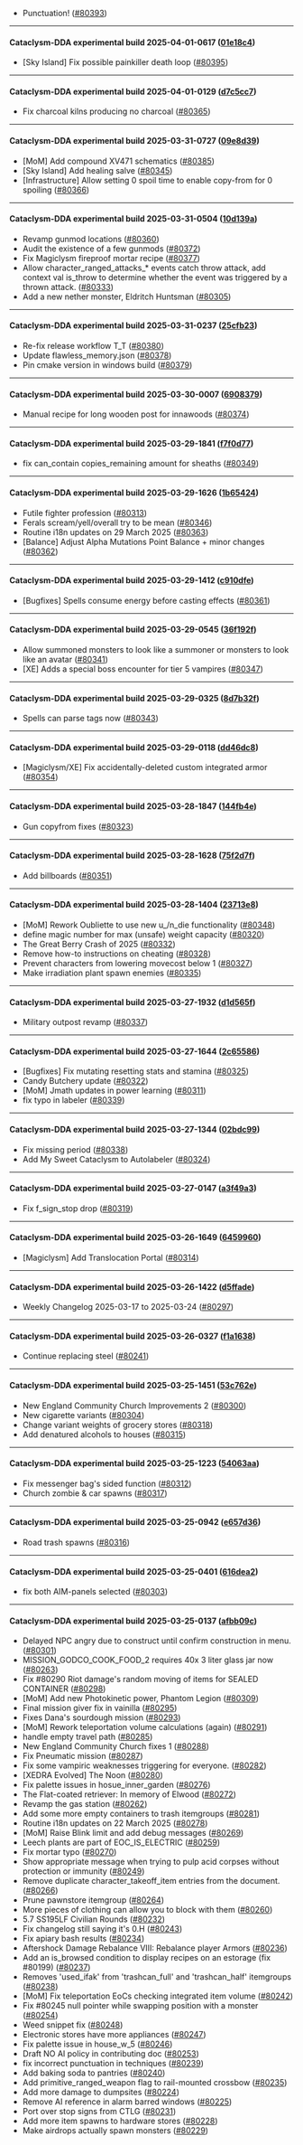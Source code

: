 * Punctuation! ([#80393](https://github.com/CleverRaven/Cataclysm-DDA/pull/80393))

---

#### Cataclysm-DDA experimental build 2025-04-01-0617 ([01e18c4](https://github.com/CleverRaven/Cataclysm-DDA/releases/tag/cdda-experimental-2025-04-01-0617))

* [Sky Island] Fix possible painkiller death loop ([#80395](https://github.com/CleverRaven/Cataclysm-DDA/pull/80395))

---

#### Cataclysm-DDA experimental build 2025-04-01-0129 ([d7c5cc7](https://github.com/CleverRaven/Cataclysm-DDA/releases/tag/cdda-experimental-2025-04-01-0129))

* Fix charcoal kilns producing no charcoal ([#80365](https://github.com/CleverRaven/Cataclysm-DDA/pull/80365))

---

#### Cataclysm-DDA experimental build 2025-03-31-0727 ([09e8d39](https://github.com/CleverRaven/Cataclysm-DDA/releases/tag/cdda-experimental-2025-03-31-0727))

* [MoM] Add compound XV471 schematics ([#80385](https://github.com/CleverRaven/Cataclysm-DDA/pull/80385))
* [Sky Island] Add healing salve ([#80345](https://github.com/CleverRaven/Cataclysm-DDA/pull/80345))
* [Infrastructure] Allow setting 0 spoil time to enable copy-from for 0 spoiling ([#80366](https://github.com/CleverRaven/Cataclysm-DDA/pull/80366))

---

#### Cataclysm-DDA experimental build 2025-03-31-0504 ([10d139a](https://github.com/CleverRaven/Cataclysm-DDA/releases/tag/cdda-experimental-2025-03-31-0504))

* Revamp gunmod locations ([#80360](https://github.com/CleverRaven/Cataclysm-DDA/pull/80360))
* Audit the existence of a few gunmods ([#80372](https://github.com/CleverRaven/Cataclysm-DDA/pull/80372))
* Fix Magiclysm fireproof mortar recipe ([#80377](https://github.com/CleverRaven/Cataclysm-DDA/pull/80377))
* Allow character_ranged_attacks_* events catch throw attack, add context val is_throw to determine whether the event was triggered by a thrown attack. ([#80333](https://github.com/CleverRaven/Cataclysm-DDA/pull/80333))
* Add a new nether monster, Eldritch Huntsman ([#80305](https://github.com/CleverRaven/Cataclysm-DDA/pull/80305))

---

#### Cataclysm-DDA experimental build 2025-03-31-0237 ([25cfb23](https://github.com/CleverRaven/Cataclysm-DDA/releases/tag/cdda-experimental-2025-03-31-0237))

* Re-fix release workflow T_T ([#80380](https://github.com/CleverRaven/Cataclysm-DDA/pull/80380))
* Update flawless_memory.json ([#80378](https://github.com/CleverRaven/Cataclysm-DDA/pull/80378))
* Pin cmake version in windows build ([#80379](https://github.com/CleverRaven/Cataclysm-DDA/pull/80379))

---

#### Cataclysm-DDA experimental build 2025-03-30-0007 ([6908379](https://github.com/CleverRaven/Cataclysm-DDA/releases/tag/cdda-experimental-2025-03-30-0007))

* Manual recipe for long wooden post for innawoods ([#80374](https://github.com/CleverRaven/Cataclysm-DDA/pull/80374))

---

#### Cataclysm-DDA experimental build 2025-03-29-1841 ([f7f0d77](https://github.com/CleverRaven/Cataclysm-DDA/releases/tag/cdda-experimental-2025-03-29-1841))

* fix can_contain copies_remaining amount for sheaths ([#80349](https://github.com/CleverRaven/Cataclysm-DDA/pull/80349))

---

#### Cataclysm-DDA experimental build 2025-03-29-1626 ([1b65424](https://github.com/CleverRaven/Cataclysm-DDA/releases/tag/cdda-experimental-2025-03-29-1626))

* Futile fighter profession ([#80313](https://github.com/CleverRaven/Cataclysm-DDA/pull/80313))
* Ferals scream/yell/overall try to be mean ([#80346](https://github.com/CleverRaven/Cataclysm-DDA/pull/80346))
* Routine i18n updates on 29 March 2025 ([#80363](https://github.com/CleverRaven/Cataclysm-DDA/pull/80363))
* [Balance] Adjust Alpha Mutations Point Balance + minor changes ([#80362](https://github.com/CleverRaven/Cataclysm-DDA/pull/80362))

---

#### Cataclysm-DDA experimental build 2025-03-29-1412 ([c910dfe](https://github.com/CleverRaven/Cataclysm-DDA/releases/tag/cdda-experimental-2025-03-29-1412))

* [Bugfixes] Spells consume energy before casting effects ([#80361](https://github.com/CleverRaven/Cataclysm-DDA/pull/80361))

---

#### Cataclysm-DDA experimental build 2025-03-29-0545 ([36f192f](https://github.com/CleverRaven/Cataclysm-DDA/releases/tag/cdda-experimental-2025-03-29-0545))

* Allow summoned monsters to look like a summoner or monsters to look like an avatar ([#80341](https://github.com/CleverRaven/Cataclysm-DDA/pull/80341))
* [XE] Adds a special boss encounter for tier 5 vampires ([#80347](https://github.com/CleverRaven/Cataclysm-DDA/pull/80347))

---

#### Cataclysm-DDA experimental build 2025-03-29-0325 ([8d7b32f](https://github.com/CleverRaven/Cataclysm-DDA/releases/tag/cdda-experimental-2025-03-29-0325))

* Spells can parse tags now ([#80343](https://github.com/CleverRaven/Cataclysm-DDA/pull/80343))

---

#### Cataclysm-DDA experimental build 2025-03-29-0118 ([dd46dc8](https://github.com/CleverRaven/Cataclysm-DDA/releases/tag/cdda-experimental-2025-03-29-0118))

* [Magiclysm/XE] Fix accidentally-deleted custom integrated armor ([#80354](https://github.com/CleverRaven/Cataclysm-DDA/pull/80354))

---

#### Cataclysm-DDA experimental build 2025-03-28-1847 ([144fb4e](https://github.com/CleverRaven/Cataclysm-DDA/releases/tag/cdda-experimental-2025-03-28-1847))

* Gun copyfrom fixes ([#80323](https://github.com/CleverRaven/Cataclysm-DDA/pull/80323))

---

#### Cataclysm-DDA experimental build 2025-03-28-1628 ([75f2d7f](https://github.com/CleverRaven/Cataclysm-DDA/releases/tag/cdda-experimental-2025-03-28-1628))

* Add billboards ([#80351](https://github.com/CleverRaven/Cataclysm-DDA/pull/80351))

---

#### Cataclysm-DDA experimental build 2025-03-28-1404 ([23713e8](https://github.com/CleverRaven/Cataclysm-DDA/releases/tag/cdda-experimental-2025-03-28-1404))

* [MoM] Rework Oubliette to use new u_/n_die functionality ([#80348](https://github.com/CleverRaven/Cataclysm-DDA/pull/80348))
* define magic number for max (unsafe) weight capacity ([#80320](https://github.com/CleverRaven/Cataclysm-DDA/pull/80320))
* The Great Berry Crash of 2025 ([#80332](https://github.com/CleverRaven/Cataclysm-DDA/pull/80332))
* Remove how-to instructions on cheating ([#80328](https://github.com/CleverRaven/Cataclysm-DDA/pull/80328))
* Prevent characters from lowering movecost below 1 ([#80327](https://github.com/CleverRaven/Cataclysm-DDA/pull/80327))
* Make irradiation plant spawn enemies ([#80335](https://github.com/CleverRaven/Cataclysm-DDA/pull/80335))

---

#### Cataclysm-DDA experimental build 2025-03-27-1932 ([d1d565f](https://github.com/CleverRaven/Cataclysm-DDA/releases/tag/cdda-experimental-2025-03-27-1932))

* Military outpost revamp ([#80337](https://github.com/CleverRaven/Cataclysm-DDA/pull/80337))

---

#### Cataclysm-DDA experimental build 2025-03-27-1644 ([2c65586](https://github.com/CleverRaven/Cataclysm-DDA/releases/tag/cdda-experimental-2025-03-27-1644))

* [Bugfixes] Fix mutating resetting stats and stamina ([#80325](https://github.com/CleverRaven/Cataclysm-DDA/pull/80325))
* Candy Butchery update ([#80322](https://github.com/CleverRaven/Cataclysm-DDA/pull/80322))
* [MoM] Jmath updates in power learning ([#80311](https://github.com/CleverRaven/Cataclysm-DDA/pull/80311))
* fix typo in labeler ([#80339](https://github.com/CleverRaven/Cataclysm-DDA/pull/80339))

---

#### Cataclysm-DDA experimental build 2025-03-27-1344 ([02bdc99](https://github.com/CleverRaven/Cataclysm-DDA/releases/tag/cdda-experimental-2025-03-27-1344))

* Fix missing period ([#80338](https://github.com/CleverRaven/Cataclysm-DDA/pull/80338))
* Add My Sweet Cataclysm to Autolabeler ([#80324](https://github.com/CleverRaven/Cataclysm-DDA/pull/80324))

---

#### Cataclysm-DDA experimental build 2025-03-27-0147 ([a3f49a3](https://github.com/CleverRaven/Cataclysm-DDA/releases/tag/cdda-experimental-2025-03-27-0147))

* Fix f_sign_stop drop ([#80319](https://github.com/CleverRaven/Cataclysm-DDA/pull/80319))

---

#### Cataclysm-DDA experimental build 2025-03-26-1649 ([6459960](https://github.com/CleverRaven/Cataclysm-DDA/releases/tag/cdda-experimental-2025-03-26-1649))

* [Magiclysm] Add Translocation Portal ([#80314](https://github.com/CleverRaven/Cataclysm-DDA/pull/80314))

---

#### Cataclysm-DDA experimental build 2025-03-26-1422 ([d5ffade](https://github.com/CleverRaven/Cataclysm-DDA/releases/tag/cdda-experimental-2025-03-26-1422))

* Weekly Changelog 2025-03-17 to 2025-03-24 ([#80297](https://github.com/CleverRaven/Cataclysm-DDA/pull/80297))

---

#### Cataclysm-DDA experimental build 2025-03-26-0327 ([f1a1638](https://github.com/CleverRaven/Cataclysm-DDA/releases/tag/cdda-experimental-2025-03-26-0327))

* Continue replacing steel ([#80241](https://github.com/CleverRaven/Cataclysm-DDA/pull/80241))

---

#### Cataclysm-DDA experimental build 2025-03-25-1451 ([53c762e](https://github.com/CleverRaven/Cataclysm-DDA/releases/tag/cdda-experimental-2025-03-25-1451))

* New England Community Church Improvements 2 ([#80300](https://github.com/CleverRaven/Cataclysm-DDA/pull/80300))
* New cigarette variants ([#80304](https://github.com/CleverRaven/Cataclysm-DDA/pull/80304))
* Change variant weights of grocery stores ([#80318](https://github.com/CleverRaven/Cataclysm-DDA/pull/80318))
* Add denatured alcohols to houses ([#80315](https://github.com/CleverRaven/Cataclysm-DDA/pull/80315))

---

#### Cataclysm-DDA experimental build 2025-03-25-1223 ([54063aa](https://github.com/CleverRaven/Cataclysm-DDA/releases/tag/cdda-experimental-2025-03-25-1223))

* Fix messenger bag's sided function  ([#80312](https://github.com/CleverRaven/Cataclysm-DDA/pull/80312))
* Church zombie & car spawns ([#80317](https://github.com/CleverRaven/Cataclysm-DDA/pull/80317))

---

#### Cataclysm-DDA experimental build 2025-03-25-0942 ([e657d36](https://github.com/CleverRaven/Cataclysm-DDA/releases/tag/cdda-experimental-2025-03-25-0942))

* Road trash spawns ([#80316](https://github.com/CleverRaven/Cataclysm-DDA/pull/80316))

---

#### Cataclysm-DDA experimental build 2025-03-25-0401 ([616dea2](https://github.com/CleverRaven/Cataclysm-DDA/releases/tag/cdda-experimental-2025-03-25-0401))

* fix both AIM-panels selected ([#80303](https://github.com/CleverRaven/Cataclysm-DDA/pull/80303))

---

#### Cataclysm-DDA experimental build 2025-03-25-0137 ([afbb09c](https://github.com/CleverRaven/Cataclysm-DDA/releases/tag/cdda-experimental-2025-03-25-0137))

* Delayed NPC angry due to construct until confirm construction in menu. ([#80301](https://github.com/CleverRaven/Cataclysm-DDA/pull/80301))
* MISSION_GODCO_COOK_FOOD_2 requires 40x 3 liter glass jar now ([#80263](https://github.com/CleverRaven/Cataclysm-DDA/pull/80263))
* Fix #80290 Riot damage's random moving of items for SEALED CONTAINER ([#80298](https://github.com/CleverRaven/Cataclysm-DDA/pull/80298))
*  [MoM] Add new Photokinetic power, Phantom Legion ([#80309](https://github.com/CleverRaven/Cataclysm-DDA/pull/80309))
* Final mission giver fix in vainilla ([#80295](https://github.com/CleverRaven/Cataclysm-DDA/pull/80295))
* Fixes Dana's sourdough mission ([#80293](https://github.com/CleverRaven/Cataclysm-DDA/pull/80293))
* [MoM] Rework teleportation volume calculations (again) ([#80291](https://github.com/CleverRaven/Cataclysm-DDA/pull/80291))
* handle empty travel path ([#80285](https://github.com/CleverRaven/Cataclysm-DDA/pull/80285))
* New England Community Church fixes 1 ([#80288](https://github.com/CleverRaven/Cataclysm-DDA/pull/80288))
* Fix Pneumatic mission ([#80287](https://github.com/CleverRaven/Cataclysm-DDA/pull/80287))
* Fix some vampiric weaknesses triggering for everyone. ([#80282](https://github.com/CleverRaven/Cataclysm-DDA/pull/80282))
* [XEDRA Evolved] The Noon ([#80280](https://github.com/CleverRaven/Cataclysm-DDA/pull/80280))
* Fix palette issues in hosue_inner_garden ([#80276](https://github.com/CleverRaven/Cataclysm-DDA/pull/80276))
* The Flat-coated retriever: In memory of Elwood ([#80272](https://github.com/CleverRaven/Cataclysm-DDA/pull/80272))
* Revamp the gas station ([#80262](https://github.com/CleverRaven/Cataclysm-DDA/pull/80262))
* Add some more empty containers to trash itemgroups ([#80281](https://github.com/CleverRaven/Cataclysm-DDA/pull/80281))
* Routine i18n updates on 22 March 2025 ([#80278](https://github.com/CleverRaven/Cataclysm-DDA/pull/80278))
* [MoM] Raise Blink limit and add debug messages ([#80269](https://github.com/CleverRaven/Cataclysm-DDA/pull/80269))
* Leech plants are part of EOC_IS_ELECTRIC ([#80259](https://github.com/CleverRaven/Cataclysm-DDA/pull/80259))
* Fix mortar typo ([#80270](https://github.com/CleverRaven/Cataclysm-DDA/pull/80270))
* Show appropriate message when trying to pulp acid corpses without protection or immunity ([#80249](https://github.com/CleverRaven/Cataclysm-DDA/pull/80249))
* Remove duplicate character_takeoff_item entries from the document. ([#80266](https://github.com/CleverRaven/Cataclysm-DDA/pull/80266))
* Prune pawnstore itemgroup ([#80264](https://github.com/CleverRaven/Cataclysm-DDA/pull/80264))
* More pieces of clothing can allow you to block with them ([#80260](https://github.com/CleverRaven/Cataclysm-DDA/pull/80260))
* 5.7 SS195LF Civilian Rounds ([#80232](https://github.com/CleverRaven/Cataclysm-DDA/pull/80232))
* Fix changelog still saying it's 0.H ([#80243](https://github.com/CleverRaven/Cataclysm-DDA/pull/80243))
* Fix apiary bash results ([#80234](https://github.com/CleverRaven/Cataclysm-DDA/pull/80234))
* Aftershock Damage Rebalance VIII: Rebalance player Armors ([#80236](https://github.com/CleverRaven/Cataclysm-DDA/pull/80236))
* Add an is_browsed condition to display recipes on an estorage (fix #80199) ([#80237](https://github.com/CleverRaven/Cataclysm-DDA/pull/80237))
* Removes 'used_ifak' from 'trashcan_full' and 'trashcan_half' itemgroups ([#80238](https://github.com/CleverRaven/Cataclysm-DDA/pull/80238))
* [MoM] Fix teleportation EoCs checking integrated item volume ([#80242](https://github.com/CleverRaven/Cataclysm-DDA/pull/80242))
* Fix #80245 null pointer while swapping position with a monster ([#80254](https://github.com/CleverRaven/Cataclysm-DDA/pull/80254))
* Weed snippet fix ([#80248](https://github.com/CleverRaven/Cataclysm-DDA/pull/80248))
* Electronic stores have more appliances ([#80247](https://github.com/CleverRaven/Cataclysm-DDA/pull/80247))
* Fix palette issue in house_w_5 ([#80246](https://github.com/CleverRaven/Cataclysm-DDA/pull/80246))
* Draft NO AI policy in contributing doc ([#80253](https://github.com/CleverRaven/Cataclysm-DDA/pull/80253))
* fix incorrect punctuation in techniques ([#80239](https://github.com/CleverRaven/Cataclysm-DDA/pull/80239))
* Add baking soda to pantries ([#80240](https://github.com/CleverRaven/Cataclysm-DDA/pull/80240))
* Add primitive_ranged_weapon flag to rail-mounted crossbow ([#80235](https://github.com/CleverRaven/Cataclysm-DDA/pull/80235))
* Add more damage to dumpsites ([#80224](https://github.com/CleverRaven/Cataclysm-DDA/pull/80224))
* Remove AI reference in alarm barred windows ([#80225](https://github.com/CleverRaven/Cataclysm-DDA/pull/80225))
* Port over stop signs from CTLG ([#80231](https://github.com/CleverRaven/Cataclysm-DDA/pull/80231))
* Add more item spawns to hardware stores ([#80228](https://github.com/CleverRaven/Cataclysm-DDA/pull/80228))
* Make airdrops actually spawn monsters ([#80229](https://github.com/CleverRaven/Cataclysm-DDA/pull/80229))
